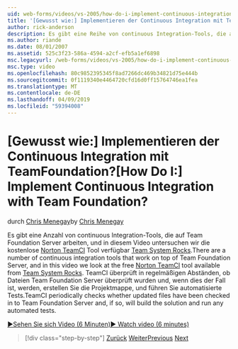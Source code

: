 ```yaml
---
uid: web-forms/videos/vs-2005/how-do-i-implement-continuous-integration-with-team-foundation
title: '[Gewusst wie:] Implementieren der Continuous Integration mit TeamFoundation? | Microsoft-Dokumentation'
author: rick-anderson
description: Es gibt eine Reihe von continuous Integration-Tools, die auf Team Foundation Server arbeiten, und in diesem Video untersuchen wir die kostenlose Norton TeamCI Tool verfügbare...
ms.author: riande
ms.date: 08/01/2007
ms.assetid: 525c3f23-586a-4594-a2cf-efb5a1ef6898
msc.legacyurl: /web-forms/videos/vs-2005/how-do-i-implement-continuous-integration-with-team-foundation
msc.type: video
ms.openlocfilehash: 80c9852395345f8ad7266dc469b34821d75e444b
ms.sourcegitcommit: 0f1119340e4464720cfd16d0ff15764746ea1fea
ms.translationtype: MT
ms.contentlocale: de-DE
ms.lasthandoff: 04/09/2019
ms.locfileid: "59394008"
---
```

# <a name="how-do-i-implement-continuous-integration-with-team-foundation"></a><span data-ttu-id="626e0-104">[Gewusst wie:] Implementieren der Continuous Integration mit TeamFoundation?</span><span class="sxs-lookup"><span data-stu-id="626e0-104">[How Do I:] Implement Continuous Integration with Team Foundation?</span></span>

<span data-ttu-id="626e0-105">durch [Chris Menegay](https://twitter.com/CMenegay)</span><span class="sxs-lookup"><span data-stu-id="626e0-105">by [Chris Menegay](https://twitter.com/CMenegay)</span></span>

<span data-ttu-id="626e0-106">Es gibt eine Anzahl von continuous Integration-Tools, die auf Team Foundation Server arbeiten, und in diesem Video untersuchen wir die kostenlose [Norton TeamCI](http://teamsystemrocks.com/files/12/tools/entry1018.aspx) Tool verfügbar [Team System Rocks](http://teamsystemrocks.com/).</span><span class="sxs-lookup"><span data-stu-id="626e0-106">There are a number of continuous integration tools that work on top of Team Foundation Server, and in this video we look at the free [Norton TeamCI](http://teamsystemrocks.com/files/12/tools/entry1018.aspx) tool available from [Team System Rocks](http://teamsystemrocks.com/).</span></span> <span data-ttu-id="626e0-107">TeamCI überprüft in regelmäßigen Abständen, ob Dateien Team Foundation Server überprüft wurden und, wenn dies der Fall ist, werden, erstellen Sie die Projektmappe, und führen Sie automatisierte Tests.</span><span class="sxs-lookup"><span data-stu-id="626e0-107">TeamCI periodically checks whether updated files have been checked in to Team Foundation Server and, if so, will build the solution and run any automated tests.</span></span>

[<span data-ttu-id="626e0-108">&#9654;Sehen Sie sich Video (6 Minuten)</span><span class="sxs-lookup"><span data-stu-id="626e0-108">&#9654; Watch video (6 minutes)</span></span>](https://channel9.msdn.com/Blogs/ASP-NET-Site-Videos/how-do-i-implement-continuous-integration-with-team-foundation)

> [!div class="step-by-step"]
> <span data-ttu-id="626e0-109">[Zurück](how-do-i-discover-application-changes-prior-to-deployment.md)
> [Weiter](how-do-i-automate-testing-using-team-build.md)</span><span class="sxs-lookup"><span data-stu-id="626e0-109">[Previous](how-do-i-discover-application-changes-prior-to-deployment.md)
[Next](how-do-i-automate-testing-using-team-build.md)</span></span>
